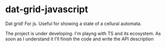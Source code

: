 # dat-grid-javascript
Dat grid! For js. Useful for showing a state of a cellural automata.

The project is under developing. I'm playng with TS and its ecosystem. As soon as I understand it I'll finish the code and write the API description
